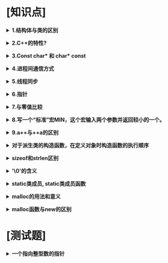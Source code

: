 # [知识点]

<b><details><summary>1.结构体与类的区别</summary></b> 

* 分别以struct和class命名

* 成员访问控制有差异，默认情况下，结构体的成员是public，类的成员是private

</details>

<b><details><summary>2.C++的特性?</summary></b> 

> 类与对象
>> 类是抽象的，对象是类的实例

> 构造函数
>> 
- 构造函数的名字和类名相同，没有返回值
- 构造函数用来对类中的成员变量进行初始化

> 析构函数
>>
- 释放对象所占有的资源
- 反向的构造函数，不允许有返回值
- 不能带参数，一个类中有且只有一个析构函数

> 函数的重载 overload
>>
- 有多个构造函数，函数名一样，只是参数的类型和个数不一样
- 只有函数的返回类型不同是不能构成函数的重载

> this指针
>>
- 是一个隐含的指针
- 指向对象本身，代表对象的地址

> 类的继承
>>
- 父类和子类，子类除了自己的成员变量和方法外，还可以继承父类的成员变量和方法
- public：可以在任何地方被访问
- protected：只能在该类及其子类中访问
- Private：只能在该类中访问

> 多重继承
>>
- 一个类可以从多个基类中派生
- 多个基类中若有相同的变量和方法，可能会带来麻烦

> 虚函数与多态
>>在基类的函数前加上virtual关键字，在派生类中重写该函数，运行时将会根据对象的实际类型类调用相应的函数。如果对象类型是派生类，就调用派生类的函数；如果对象类型是基类，就调用基类的函数。

> 纯虚函数
>>
- 不具体实现的虚函数
- 含有纯虚函数的类叫抽象类，这种类不能声明对象，只是作为基类为派生类服务
- 派生类中必须完全实现基类的纯虚函数，否则，派生类也变成了抽象类，不能实例化对象。

> 函数的覆盖
>>
- 基类函数必须是虚函数
- 发生覆盖的两个函数要分别位于派生类和基类中
- 函数名称与参数必须完全相同
- 覆盖总是和多态关联在一起

> 函数的隐藏
>>
- 派生类的函数与基类函数完全相同，即函数名和参数都相同，只是基类函数没有使用virtual关键字，此时基类函数将被隐藏
- 派生类函数与基类函数同名，但参数不同，不管基类的函数是否有virtual关键字，基类函数都将被隐藏

> 引用和指针变量
>>
- 引用就是一个变量的别名
- 指针是地址，指针变量要存储地址值，可以修改指针变量所保存的地址值，从而指向其他的内存

</details>

<b><details><summary>3.Const char* 和 char* const</summary></b> 
- Const char* 指向常量的指针
- Char* const 指针常量

</details>

<b><details><summary>4.进程间通信方式</summary></b> 
- 剪贴板
- 匿名管道
- 命名管道
- 邮槽

</details>

<b><details><summary>5.线程同步</summary></b> 
- 利用事件对象实现线程同步
- 利用关键代码段实现线程同步
- 线程锁

</details>

<b><details><summary>6.指针</summary></b> 
- 一个整型数

    int a;

- 一个指向整型数的指针（A pointer to an integer）

    int *a;

- 一个指向指针的的指针，它指向的指针是指向一个整型数( A pointer to a pointer to an intege)

    int **a;

- 一个有10个整型数的数组( An array of 10 integers) 

    int a[10];

- 一个有10个指针的数组，该指针是指向一个整型数的。(An array of 10 pointers to integers) 

    int *a[10];

    本质上就是数组元素是10个 int * 指针的一维数组;先找到声明符a，然后向右看，有 [ ] 说明a是个数组，在向左看，是 int* ，说明数组里面的每个元素都是int*。所以这是一个存放 int* 指针的数组。

- 一个指向有10个整型数数组的指针( A pointer to an array of 10 integers)

    int (*a)[10];

    a是指针，指向一个数组，此数组里面有10个int型元素。

- 一个指向函数的指针，该函数有一个整型参数并返回一个整型数(A pointer to a function that takes an integer as an argument and returns an integer) 

    int (*a)(int);

- 一个有10个指针的数组，该指针指向一个函数，该函数有一个整型参数并返回一个整型数( An array of ten pointers to functions that take an integer argument and return an integer )

    int (*a[10])(int)

</details>

<b><details><summary>7.与零值比较</summary></b> 

- 布尔变量与零值比较

    不可将布尔变量直接与TRUE、FALSE或者1、0进行比较

    if(flag)    //表示flag为真

    if(!flag)   //表示flag为假

- 整型变量与零值比较

    应当将整型变量用“==”或“！=”直接与0比较

    if(value == 0)

    if(value != 0)

- 浮点变量与零值比较

    不可将浮点变量用“==”或“！=”与任何数字比较；无论是float还是double类型的变量，都有精度限制。所以一定要避免将浮点变量用“==”或“！=”与数字比较，应该设法转化成“> =”或“ <=”形式。

    假设浮点变量的名字为x，应当将 

        if(x == 0.0)   //隐含错误的比较

    转化为

        const float EPSINON = 0.00001；

        if((x> =-EPSINON) && (x <=EPSINON))     //其中EPSINON是允许的误差（即精度）

- 指针变量与零值比较

    应当将指针变量用“==”或“！=”与NULL比较。指针变量的零值是“空”（记为NULL）。尽管NULL的值与0相同，但是两者意义不同。

    假设指针变量的名字为p，它与零值比较的标准if语句如下： 

    if(p == NULL) //   p与NULL显式比较，强调p是指针变量 

    if(p != NULL) 

- 对if语句的补充说明

</details>

<b><details><summary>8.写一个“标准”宏MIN，这个宏输入两个参数并返回较小的一个。</summary></b> 

    #define MIN(a, b)(((a) >= (b)) ? (b) : (a))

    一定要加括号，如果不加括号，处理一些运算符会比较麻烦

</details>

<b><details><summary>9.a++与++a的区别</summary></b> 

    ++自增运算符：如a++，++a都等价于a = a + 1；

    -–自减运算符：如a–-，--a都等价于a = a -1；

    虽然++a和a++等价的结果一样，但是运算过程不同，a++ 是先使用a的值，然后再对a做加1处理，++a是先对a作加1处理，然后再使用a的值。

    int a = 5, b, c;

    b = a++;    //a值一开始为5，先赋值给b，所以b为5；然后a再做自加运算，所以a的值最终为6

    c = ++a;    //接上一步，a一开始为6，先执行自加运算，故a值变为7，再赋值给c，所以c的值也为7

</details>

<b><details><summary>对于派生类的构造函数，在定义对象时构造函数的执行顺序</summary></b> 

- 当派生类中不含对象成员时

    在创建派生类对象时,构造函数的执行顺序是：基类的构造函数→派生类的构造函数；

    在撤消派生类对象时,析构函数的执行顺序是：派生类的构造函数→基类的构造函数。

- 当派生类中含有对象成员时

     在定义派生类对象时，执行顺序：基类的构造函数→对象成员的构造函数→派生类的构造函数；

     在撤消派生类对象时，执行顺序：派生类的构造函数→对象成员的构造函数→基类的构造函数。

</details>

<b><details><summary>sizeof和strlen区别</summary></b>
>sizeof
>> 
- sizeof(...)是运算符，在头文件中typedef为unsigned int，其值在编译时即计算好了，参数可以是数组、指针、类型、对象、函数等。
- 它的功能是，获得保证能容纳实现所建立的最大对象的字节大小
- 由于在编译时计算，因此它不能用来返回动态分配的内存空间的大小。实际上，用它来返回类型以及静态分配的对象、结构或数组所占的空间，返回值跟对象、结构、数组所存储的内容没有关系。
- 具体而言，当参数分别如下时，它返回的值表示的含义如下：

    数组：编译时分配的数组空间大小

    指针：存储该指针所用的空间大小（存储该指针的地址的长度，是长整形，应该为4）

    类型：该类型所占的空间大小

    对象：对象的实际占用空间大小

    函数：函数的返回类型所占的空间大小，该函数的返回类型不能是void

>strlen
>>
- strlen(...)是函数，要在运行时才能计算。
- 参数必须是字符型指针（char*）。当数组名作为参数传入时，实际上数组就退化成指针了。
- 它的功能是返回字符串的长度。该字符串可能是自己定义的，也可能是内存中随机的
- 该函数实际完成的功能是从代表该字符串的第一个地址开始遍历，直到遇到结束符NULL，返回的长度大小不包括NULL

</details>

<b><details><summary>'\0'的含义</summary></b> 

- '\0'是判定字符数组结束的标识，表示这串字符到结尾了；
- 在字符数组中’\0’是占一个位置的！
- 例如 定义char c[6]=“hello”，而在内存中字符数组 c 则是"hello\0"；即’\0’在数组中占有空间却不被我们看到；
- 所以如果一个长度为10的字符串要放在字符数组里的话就应该把字符数组的长度定义为11

</details>

<b><details><summary>static类成员, static类成员函数</summary></b> 

>static类成员特性

- static类成员不像普通的类数据成员，static类数据成员独立于一切类对象存在
- static类数据成员是与类关联的，但不与该类定义的对象有任何关系 
- static不会像普通类数据成员一样每一个类对象都有一份，全部类对象是共享一个static类成员的
- 若A类对象修改了static成员为1，那么B对象对应的static类对象成员的值也会是1
- static修饰的变量先于对象存在，所以static修饰的变量要在类外初始化

>static类成员优点

- 用static修饰的成员变量在对象中是不占内存的，因为他不是跟对象一起在堆或者栈中生成，而是在静态存储区生成的。

>static类成员函数

- 由于static修饰的类成员属于类，不属于对象，因此static类成员函数是没有this指针的。而this指针是指向对象本身的，所以static类成员函数不能访问非static的类成员，只能访问static修饰的类成员。

</details>

<b><details><summary>malloc的用法和意义</summary></b> 

- 中文名称：动态内存分配
- malloc函数是一种分配长度为num_bytes字节的内存块的函数，可以向系统申请分配指定size个字节的内存空间
- 当无法知道内存具体位置的时候，想要绑定真正的内存空间，就需要用到动态的分配内存。
- 返回类型是void*类型，表示未确定类型的指针，可以通过类型转换强制转换为任何其它类型的指针

</details>

<b><details><summary>malloc函数与new的区别</summary></b>

- malloc是libc里面实现的一个函数，如果没有包含stdlib.h，编译时会报错；如果运行平台上没有libc，运行时会报错
- new是C++的关键字，不是函数，不依赖于头文件，编译器可以把new编译成目标代码
- new返回指定类型的指针，并且可以自动计算所需要大小；而malloc则必须由我们计算字节数，并且在返回后强行转换为实际类型的指针
- malloc只管分配内存，并不能对所得的内存进行初始化，所以得到的一片新内存中，其值将是随机的

</details>

# [测试题]

<b><details><summary>一个指向整型数的指针</summary></b> 

</details>
